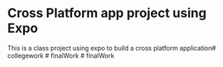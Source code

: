 # Cross Platform app project using Expo

This is a class project using expo to build a cross platform application#   c o l l e g e w o r k  
 #   f i n a l W o r k  
 #   f i n a l W o r k  
 